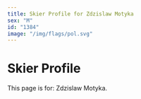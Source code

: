 ```yaml
---
title: Skier Profile for Zdzislaw Motyka
sex: "M"
id: "1384"
image: "/img/flags/pol.svg" 
---
```


# Skier Profile

This page is for: Zdzislaw Motyka.
    